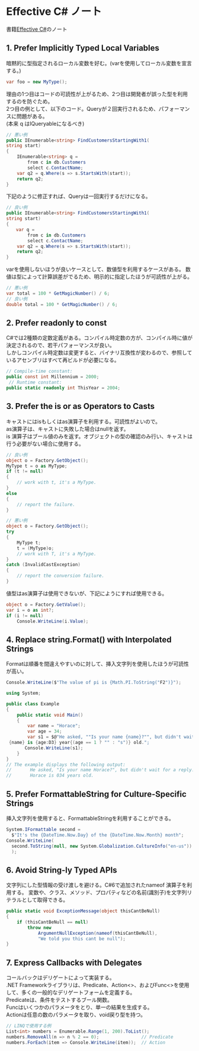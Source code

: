 # Effective C# ノート

書籍[Effective C#](http://amzn.asia/fYaaYnj)のノート

## 1. Prefer Implicitly Typed Local Variables

暗黙的に型指定されるローカル変数を好む。(varを使用してローカル変数を宣言する。)

``` C#
var foo = new MyType();
```

理由の1つ目はコードの可読性が上がるため、2つ目は開発者が誤った型を利用するのを防ぐため。  
2つ目の例として、以下のコード。Queryが２回実行されるため、パフォーマンスに問題がある。  
(本来 q はIQueryable<T>になるべき)

``` C#
// 悪い例
public IEnumerable<string> FindCustomersStartingWith1(
string start)
{
    IEnumerable<string> q =
        from c in db.Customers
        select c.ContactName;
    var q2 = q.Where(s => s.StartsWith(start));
    return q2;
}
```

下記のように修正すれば、Queryは一回実行するだけになる。

``` C# hl_lines="5"  
// 良い例
public IEnumerable<string> FindCustomersStartingWith1(
string start)
{
  　var q =
        from c in db.Customers
        select c.ContactName;
    var q2 = q.Where(s => s.StartsWith(start));
    return q2;
}
```

varを使用しないほうが良いケースとして、数値型を利用するケースがある。
数値は型によって計算誤差がでるため、明示的に指定したほうが可読性が上がる。

``` C#
// 悪い例
var total = 100 * GetMagicNumber() / 6;
// 良い例
double total = 100 * GetMagicNumber() / 6;
```

## 2. Prefer readonly to const

C#では2種類の定数定義がある。コンパイル時定数の方が、コンパイル時に値が決定されるので、若干パフォーマンスが良い。  
しかしコンパイル時定数は変更すると、バイナリ互換性が変わるので、参照しているアセンブリはすべて再ビルドが必要になる。  

``` C#
// Compile-time constant:
public const int Millennium = 2000;
 // Runtime constant:
public static readonly int ThisYear = 2004;
```

## 3. Prefer the is or as Operators to Casts

キャストにはisもしくはas演算子を利用する。可読性がよいので。  
as演算子は、キャストに失敗した場合はnullを返す。  
is 演算子はブール値のみを返す。オブジェクトの型の確認のみ行い、キャストは行う必要がない場合に使用する。  

``` C#
// 良い例
object o = Factory.GetObject();
MyType t = o as MyType;
if (t != null)
{
    // work with t, it's a MyType.
}
else
{
    // report the failure.
}
```

``` C#
// 悪い例
object o = Factory.GetObject();
try
{
    MyType t;
    t = (MyType)o;
    // work with T, it's a MyType.
}
catch (InvalidCastException)
{
    // report the conversion failure.
}
```

値型はas演算子は使用できないが、下記にようにすれば使用できる。

``` C#
object o = Factory.GetValue();
var i = o as int?;
if (i != null)
    Console.WriteLine(i.Value);
```

## 4. Replace string.Format() with Interpolated Strings

Formatは順番を間違えやすいのに対して、挿入文字列を使用したほうが可読性が高い。

``` C#
Console.WriteLine($"The value of pi is {Math.PI.ToString("F2")}");
```

``` C#
using System;

public class Example
{
    public static void Main()
    {
        var name = "Horace";
        var age = 34;
        var s1 = $@"He asked, ""Is your name {name}?"", but didn't wait for a reply.
 {name} is {age:D3} year{(age == 1 ? "" : "s")} old.";
       Console.WriteLine(s1);
    }
}
// The example displays the following output:
//       He asked, "Is your name Horace?", but didn't wait for a reply.
//       Horace is 034 years old.
```

## 5. Prefer FormattableString for Culture-Specific Strings

挿入文字列を使用すると、FormattableStringを利用することができる。

``` C#
System.IFormattable second =
  $"It's the {DateTime.Now.Day} of the {DateTime.Now.Month} month";
Console.WriteLine(
  second.ToString(null, new System.Globalization.CultureInfo("en-us"))
  );
```

## 6. Avoid String-ly Typed APIs

文字列にした型情報の受け渡しを避ける。C#6で追加されたnameof 演算子を利用する。
変数や、クラス、メソッド、プロパティなどの名前(識別子)を文字列リテラルとして取得できる。

``` C# hl_lines="5"  
public static void ExceptionMessage(object thisCantBeNull)
{
    if (thisCantBeNull == null)
        throw new
            ArgumentNullException(nameof(thisCantBeNull),
            "We told you this cant be null");
}
```

## 7. Express Callbacks with Delegates

コールバックはデリゲートによって実装する。  
.NET Frameworkライブラリは、Predicate<T>、Action<>、およびFunc<>を使用して、多くの一般的なデリゲートフォームを定義する。  
Predicateは、条件をテストするブール関数。  
Funcはいくつかのパラメータをとり、単一の結果を生成する。  
Actionは任意の数のパラメータを取り、void戻り型を持つ。  

``` C#
// LINQで使用する例
List<int> numbers = Enumerable.Range(1, 200).ToList();
numbers.RemoveAll(n => n % 2 == 0);                // Predicate
numbers.ForEach(item => Console.WriteLine(item));  // Action
```